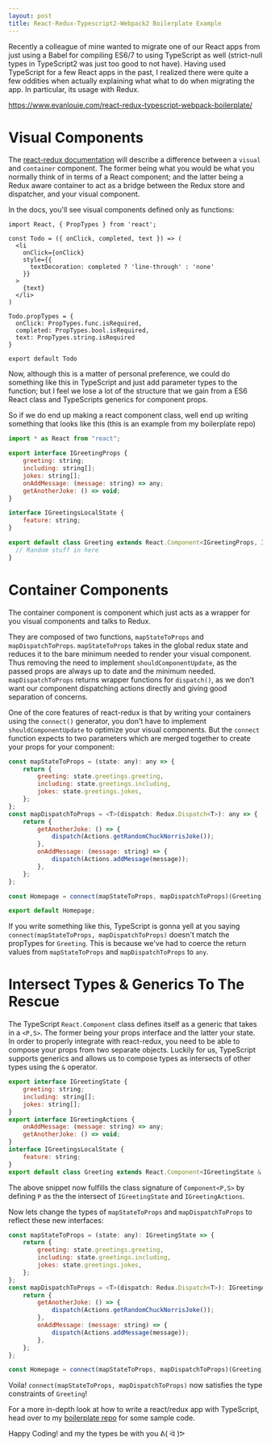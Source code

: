 ```yaml
---
layout: post
title: React-Redux-Typescript2-Webpack2 Boilerplate Example
---
```


Recently a colleague of mine wanted to migrate one of our React apps from just using a Babel for compiling ES6/7 to using TypeScript as well (strict-null types in TypeScript2 was just too good to not have). Having used TypeScript for a few React apps in the past, I realized there were quite a few oddities when actually explaining what what to do when migrating the app. In particular, its usage with Redux.

<https://www.evanlouie.com/react-redux-typescript-webpack-boilerplate/>

# Visual Components

The [react-redux documentation](http://redux.js.org/docs/basics/UsageWithReact.html) will describe a difference between a `visual` and `container` component. The former being what you would be what you normally think of in terms of a React component; and the latter being a Redux aware container to act as a bridge between the Redux store and dispatcher, and your visual component.

In the docs, you'll see visual components defined only as functions:

```
import React, { PropTypes } from 'react';

const Todo = ({ onClick, completed, text }) => (
  <li
    onClick={onClick}
    style={{
      textDecoration: completed ? 'line-through' : 'none'
    }}
  >
    {text}
  </li>
)

Todo.propTypes = {
  onClick: PropTypes.func.isRequired,
  completed: PropTypes.bool.isRequired,
  text: PropTypes.string.isRequired
}

export default Todo
```

Now, although this is a matter of personal preference, we could do something like this in TypeScript and just add parameter types to the function; but I feel we lose a lot of the structure that we gain from a ES6 React class and TypeScripts generics for component props.

So if we do end up making a react component class, well end up writing something that looks like this (this is an example from my boilerplate repo)

```javascript
import * as React from "react";

export interface IGreetingProps {
    greeting: string;
    including: string[];
    jokes: string[];
    onAddMessage: (message: string) => any;
    getAnotherJoke: () => void;
}

interface IGreetingsLocalState {
    feature: string;
}

export default class Greeting extends React.Component<IGreetingProps, IGreetingsLocalState> {
  // Random stuff in here
}
```

# Container Components

The container component is component which just acts as a wrapper for you visual components and talks to Redux.

They are composed of two functions, `mapStateToProps` and `mapDispatchToProps`. `mapStateToProps` takes in the global redux state and reduces it to the bare minimum needed to render your visual component. Thus removing the need to implement `shouldComponentUpdate`, as the passed props are always up to date and the minimum needed. `mapDispatchToProps` returns wrapper functions for `dispatch()`, as we don't want our component dispatching actions directly and giving good separation of concerns.

One of the core features of react-redux is that by writing your containers using the `connect()` generator, you don't have to implement `shouldComponentUpdate` to optimize your visual components. But the `connect` function expects to two parameters which are merged together to create your props for your component:

```javascript
const mapStateToProps = (state: any): any => {
    return {
        greeting: state.greetings.greeting,
        including: state.greetings.including,
        jokes: state.greetings.jokes,
    };
};
const mapDispatchToProps = <T>(dispatch: Redux.Dispatch<T>): any => {
    return {
        getAnotherJoke: () => {
            dispatch(Actions.getRandomChuckNorrisJoke());
        },
        onAddMessage: (message: string) => {
            dispatch(Actions.addMessage(message));
        },
    };
};

const Homepage = connect(mapStateToProps, mapDispatchToProps)(Greeting);

export default Homepage;
```

If you write something like this, TypeScript is gonna yell at you saying `connect(mapStateToProps, mapDispatchToProps)` doesn't match the propTypes for `Greeting`. This is because we've had to coerce the return values from `mapStateToProps` and `mapDispatchToProps` to `any`.

# Intersect Types & Generics To The Rescue

The TypeScript `React.Component` class defines itself as a generic that takes in a `<P,S>`. The former being your props interface and the latter your state. In order to properly integrate with react-redux, you need to be able to compose your props from two separate objects. Luckily for us, TypeScript supports generics and allows us to compose types as intersects of other types using the `&` operator.

```javascript
export interface IGreetingState {
    greeting: string;
    including: string[];
    jokes: string[];
}
export interface IGreetingActions {
    onAddMessage: (message: string) => any;
    getAnotherJoke: () => void;
}
interface IGreetingsLocalState {
    feature: string;
}
export default class Greeting extends React.Component<IGreetingState & IGreetingActions, IGreetingsLocalState
```

The above snippet now fulfills the class signature of `Component<P,S>` by defining `P` as the the intersect of `IGreetingState` and `IGreetingActions`.

Now lets change the types of `mapStateToProps` and `mapDispatchToProps` to reflect these new interfaces:

```javascript
const mapStateToProps = (state: any): IGreetingState => {
    return {
        greeting: state.greetings.greeting,
        including: state.greetings.including,
        jokes: state.greetings.jokes,
    };
};
const mapDispatchToProps = <T>(dispatch: Redux.Dispatch<T>): IGreetingActions => {
    return {
        getAnotherJoke: () => {
            dispatch(Actions.getRandomChuckNorrisJoke());
        },
        onAddMessage: (message: string) => {
            dispatch(Actions.addMessage(message));
        },
    };
};

const Homepage = connect(mapStateToProps, mapDispatchToProps)(Greeting);
```

Voila! `connect(mapStateToProps, mapDispatchToProps)` now satisfies the type constraints of `Greeting`!

For a more in-depth look at how to write a react/redux app with TypeScript, head over to my [boilerplate repo](https://github.com/evanlouie/react-redux-typescript-webpack-boilerplate) for some sample code.

Happy Coding! and my the types be with you ᕕ( ᐛ )ᕗ
